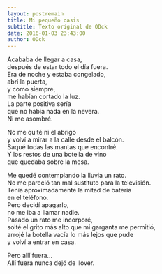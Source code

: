 ```yaml
---
layout: postremain
title: Mi pequeño oasis
subtitle: Texto original de ODck
date: 2016-01-03 23:43:00
author: ODck
---
```


Acababa de llegar a casa,  
después de estar todo el día fuera.  
Era de noche y estaba congelado,  
abrí la puerta,  
y como siempre,  
me habían cortado la luz.  
La parte positiva sería  
que no había nada en la nevera.  
Ni me asombré. 

No me quité ni el abrigo  
y volví a mirar a la calle desde el balcón.  
Saqué todas las mantas que encontré.  
Y los restos de una botella de vino  
que quedaba sobre la mesa.  

Me quedé contemplando la lluvia un rato.  
No me pareció tan mal sustituto para la televisión.  
Tenía aproximadamente la mitad de batería  
en el teléfono.  
Pero decidí apagarlo,  
no me iba a llamar nadie.  
Pasado un rato me incorporé,  
solté el grito más alto que mi garganta me permitió,  
arrojé la botella vacía lo más lejos que pude  
y volví a entrar en casa.

Pero allí fuera…  
Allí fuera nunca dejó de llover.
